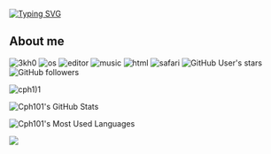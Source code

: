 [![Typing SVG](https://readme-typing-svg.herokuapp.com?font=menlo&color=%23A3CCCA&height=60&width=600&lines=cph101+-+JavaScript+Developer+;Interested+in+Swift;Proficient+in+html)](https://git.io/typing-svg)

<h2>About me</h2>
<p align="left"> 
  <img src="https://komarev.com/ghpvc/?username=cph101&label=Profile Visitors&color=001eff&style=flat" alt="3kh0" /> 
  <img href="https://www.apple.com/macos/" src="https://img.shields.io/badge/OS-MacOS-lightgrey/?logo=macos" alt="os">
  <img href="https://developer.apple.com/xcode/" src="https://img.shields.io/badge/Editor-XCode-blue/?logo=xcode" alt="editor">
  <img href="https://www.apple.com/uk/apple-music/" src="https://img.shields.io/badge/Listens%20to-Apple%20Music-FA233B/?logo=applemusic&logoColor=warning&color=FA233B" alt="music">
  <img src="https://img.shields.io/badge/Knows-HTML-blue/?logo=html5&logoColor=warning&color=orange" alt="html">
  <img href="https://www.apple.com/uk/safari/" alt="safari" src="https://img.shields.io/badge/Uses-Safari-blue/?logo=safari&logocolor=blue&color=blue">
  <img alt="GitHub User's stars" src="https://img.shields.io/github/stars/cph101?color=yellow&label=User%20Stars&logo=github&logoColor=yellow">
  <img alt="GitHub followers" src="https://img.shields.io/github/followers/cph101?color=g&label=User%20Followers&logo=github">
       </p>
<p align="left"><a><img src="https://github-profile-trophy.vercel.app/?username=cph101&theme=gotham" alt="cph1)1" /></a> </p>

![Cph101's GitHub Stats](https://github-readme-stats.vercel.app/api?username=cph101&theme=gotham)


![Cph101's Most Used Languages](https://github-readme-stats.vercel.app/api/top-langs/?username=cph101&theme=gotham)


<p><img src="https://github-readme-streak-stats.herokuapp.com/?user=cph101&theme=gotham"/></p><br>
